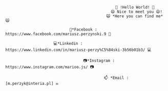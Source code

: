                                                     👋 !Hello World! 👋
                                                  😄 Nice to meet you 😄!
                                                🙀 *Here you can find me*🙀

                                📲*Facebook : https://www.facebook.com/mariusz.perzynski.9 📲

                         💻*Linkedin : https://www.linkedin.com/in/mariusz-perzy%C5%84ski-3b56b01b3/ 💻

                                      📷*Instagram : https://www.instagram.com/marioo.js/ 📷

                                               📫 *Email : [m.perzyk@interia.pl] ✉️

